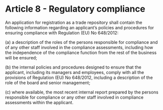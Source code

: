 # Article 8 - Regulatory compliance


An application for registration as a trade repository shall contain the following information regarding an applicant’s policies and procedures for ensuring compliance with Regulation (EU) No 648/2012:

(a) a description of the roles of the persons responsible for compliance and of any other staff involved in the compliance assessments, including how the independence of the compliance function from the rest of the business will be ensured;

(b) the internal policies and procedures designed to ensure that the applicant, including its managers and employees, comply with all the provisions of Regulation (EU) No 648/2012, including a description of the role of the board and senior management;

(c) where available, the most recent internal report prepared by the persons responsible for compliance or any other staff involved in compliance assessments within the applicant.
